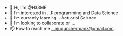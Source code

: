 - 👋 Hi, I’m @H33ME
- 👀 I’m interested in ...R programming and Data Science
- 🌱 I’m currently learning ...Actuarial Science
- 💞️ I’m looking to collaborate on ...
- 📫 How to reach me ...njugunaherman8@gmail.com

<!---
H33ME/H33ME is a ✨ special ✨ repository because its `README.md` (this file) appears on your GitHub profile.
You can click the Preview link to take a look at your changes.
--->
